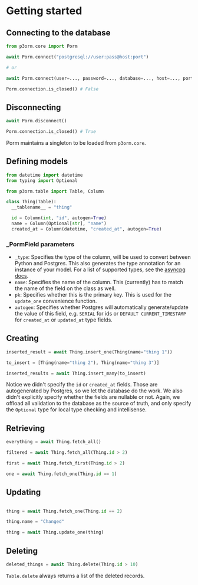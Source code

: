 # Getting started

## Connecting to the database

```python
from p3orm.core import Porm

await Porm.connect("postgresql://user:pass@host:port")

# or

await Porm.connect(user=..., password=..., database=..., host=..., port=...)

Porm.connection.is_closed() # False
```

## Disconnecting
```python
await Porm.disconnect()

Porm.connection.is_closed() # True
```

Porm maintains a singleton to be loaded from `p3orm.core`.

## Defining models
```python
from datetime import datetime
from typing import Optional

from p3orm.table import Table, Column

class Thing(Table):
  __tablename__ = "thing"

  id = Column(int, "id", autogen=True)
  name = Column(Optional[str], "name")
  created_at = Column(datetime, "created_at", autogen=True)
```

### _PormField parameters
- `_type`: Specifies the type of the column, will be used to convert between Python and Postgres. This also generates the type annotation for an instance of your model. For a list of supported types, see the [asyncpg docs](https://magicstack.github.io/asyncpg/current/usage.html#type-conversion).
- `name`: Specifies the name of the column. This (currently) has to match the name of the field on the class as well.
- `pk`: Specifies whether this is the primary key. This is used for the `update_one` convenience function.
- `autogen`: Specifies whether Postgres will automatically generate/update the value of this field, e.g. `SERIAL` for ids or `DEFAULT CURRENT_TIMESTAMP` for `created_at` or `updated_at` type fields.


## Creating
```python
inserted_result = await Thing.insert_one(Thing(name="thing 1"))

to_insert = [Thing(name="thing 2"), Thing(name="thing 3")]

inserted_results = await Thing.insert_many(to_insert)
```

Notice we didn't specify the `id` or `created_at` fields. Those are autogenerated by Postgres, so we let the database do the work. We also didn't explicitly specify whether the fields are nullable or not. Again, we offload all validation to the database as the source of truth, and only specify the `Optional` type for local type checking and intellisense.


## Retrieving
```python
everything = await Thing.fetch_all()

filtered = await Thing.fetch_all(Thing.id > 2)

first = await Thing.fetch_first(Thing.id > 2)

one = await Thing.fetch_one(Thing.id == 1)
```


## Updating
```python

thing = await Thing.fetch_one(Thing.id == 2)

thing.name = "Changed"

thing = await Thing.update_one(thing)
```


## Deleting
```python
deleted_things = await Thing.delete(Thing.id > 10)
```
`Table.delete` always returns a list of the deleted records.
